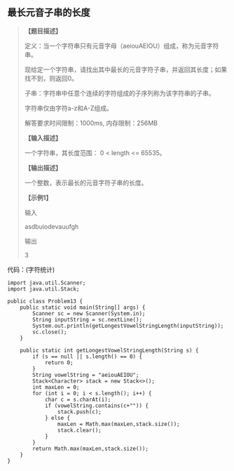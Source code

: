 ## 最长元音子串的长度

> **【题目描述】**
> 
> 定义：当一个字符串只有元音字母（aeiouAEIOU）组成，称为元音字符串。
> 
> 现给定一个字符串，请找出其中最长的元音字符子串，并返回其长度；如果找不到，则返回0。
>
> 子串：字符串中任意个连续的字符组成的子序列称为该字符串的子串。
> 
> 字符串仅由字符a-z和A-Z组成。
> 
> 解答要求时间限制：1000ms, 内存限制：256MB
>
> 
> **【输入描述】**
> 
> 一个字符串，其长度范围： 0 < length <= 65535。
>
> 
> **【输出描述】**
> 
> 一个整数，表示最长的元音字符子串的长度。
>
> 
> **【示例1】**
> 
> 输入
> 
> asdbuiodevauufgh
>
> 
> 输出
> 
> 3

代码：(字符统计)
```
import java.util.Scanner;
import java.util.Stack;

public class Problem13 {
    public static void main(String[] args) {
        Scanner sc = new Scanner(System.in);
        String inputString = sc.nextLine();
        System.out.println(getLongestVowelStringLength(inputString));
        sc.close();
    }

    public static int getLongestVowelStringLength(String s) {
        if (s == null || s.length() == 0) {
            return 0;
        }
        String vowelString = "aeiouAEIOU";
        Stack<Character> stack = new Stack<>();
        int maxLen = 0;
        for (int i = 0; i < s.length(); i++) {
            char c = s.charAt(i);
            if (vowelString.contains(c+"")) {
                stack.push(c);
            } else {
                maxLen = Math.max(maxLen,stack.size());
                stack.clear();
            }
        }
        return Math.max(maxLen,stack.size());
    }
}
```